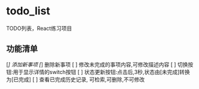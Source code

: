 # todo_list
TODO列表，React练习项目

## 功能清单
[*] 添加新事项
[*] 删除新事项
[ ] 修改未完成的事项内容,可修改描述内容
[ ] 切换按钮:用于显示详情的switch按钮
[ ] 状态更新按钮:点击后,3秒,状态由[未完成]转换为[已完成]
[ ] 查看已完成历史记录, 可检索,可删除,不可修改